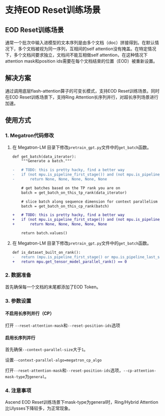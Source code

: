 # 支持EOD Reset训练场景

## EOD Reset训练场景
通常一个批次中输入进模型的文本序列是由多个文档（doc）拼接得到。在默认情况下，多个文档被视为同一序列，互相间的self attention没有掩盖。在特定情况下，多个文档间要求独立，文档间不能互相做self attention，在这种情况下attention mask和position ids需要在每个文档结束的位置（EOD）被重新设置。

## 解决方案
通过调用底层flash-attention算子的可变长模式，支持EOD Reset训练场景。同时在EOD Reset训练场景下，支持Ring Attention长序列并行，对超长序列场景进行加速。

## 使用方式
### 1. Megatron代码修改
1. 在 Megatron-LM 目录下修改`pretrain_gpt.py`文件中的`get_batch`函数。
    ```diff
    def get_batch(data_iterator):
        """Generate a batch."""

    -   # TODO: this is pretty hacky, find a better way
    -   if (not mpu.is_pipeline_first_stage()) and (not mpu.is_pipeline_last_stage()):
    -       return None, None, None, None, None

        # get batches based on the TP rank you are on
        batch = get_batch_on_this_tp_rank(data_iterator)

        # slice batch along sequence dimension for context parallelism
        batch = get_batch_on_this_cp_rank(batch)

    +   # TODO: this is pretty hacky, find a better way
    +   if (not mpu.is_pipeline_first_stage()) and (not mpu.is_pipeline_last_stage()):
    +       return None, None, None, None, None

        return batch.values()
    ```

2. 在 Megatron-LM 目录下修改`pretrain_gpt.py`文件中的`get_batch`函数。

    ```diff
    def is_dataset_built_on_rank():
    -   return (mpu.is_pipeline_first_stage() or mpu.is_pipeline_last_stage()) and mpu.get_tensor_model_parallel_rank() == 0
    +   return mpu.get_tensor_model_parallel_rank() == 0
    ```

### 2. 数据准备
首先确保每一个文档的末尾都添加了EOD Token。


### 3. 参数设置
#### 不启用长序列并行（CP）
打开 `--reset-attention-mask`和`--reset-position-ids`选项
#### 启用长序列并行
首先确保`--context-parallel-size`大于`1`。

设置`--context-parallel-algo=megatron_cp_algo`

打开`--reset-attention-mask`和`--reset-position-ids`选项，`--cp-attention-mask-type`为`general`。

### 4. 注意事项
Ascend EOD Reset训练场景下mask-type为general时，Ring/Hybrid Attention比Ulysses下降较多，为正常现象。